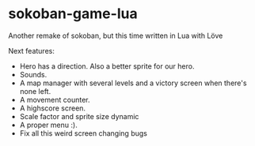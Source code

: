 # sokoban-game-lua
Another remake of sokoban, but this time written in Lua with Löve

Next features:

- Hero has a direction. Also a better sprite for our hero.
- Sounds.
- A map manager with several levels and a victory screen when there's none left.
- A movement counter.
- A highscore screen.
- Scale factor and sprite size dynamic
- A proper menu :).
- Fix all this weird screen changing bugs
